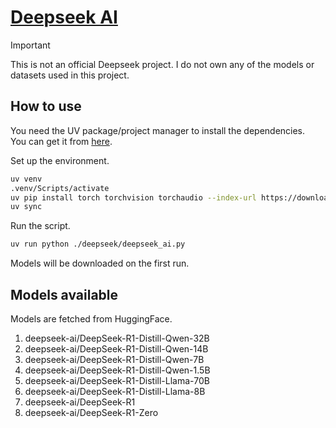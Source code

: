 # [Deepseek AI](https://huggingface.co/deepseek-ai)

> [!IMPORTANT]
> This is not an official Deepseek project.
> I do not own any of the models or datasets used in this project.

## How to use

You need the UV package/project manager to install the dependencies.  
You can get it from [here](https://docs.astral.sh/uv/getting-started/installation/).

Set up the environment.

```bash
uv venv
.venv/Scripts/activate
uv pip install torch torchvision torchaudio --index-url https://download.pytorch.org/whl/cu118 --link-mode=symlink
uv sync
```

Run the script.

```bash
uv run python ./deepseek/deepseek_ai.py
```

Models will be downloaded on the first run.

## Models available

Models are fetched from HuggingFace.

1. deepseek-ai/DeepSeek-R1-Distill-Qwen-32B
2. deepseek-ai/DeepSeek-R1-Distill-Qwen-14B
3. deepseek-ai/DeepSeek-R1-Distill-Qwen-7B
4. deepseek-ai/DeepSeek-R1-Distill-Qwen-1.5B
5. deepseek-ai/DeepSeek-R1-Distill-Llama-70B
6. deepseek-ai/DeepSeek-R1-Distill-Llama-8B
7. deepseek-ai/DeepSeek-R1
8. deepseek-ai/DeepSeek-R1-Zero
